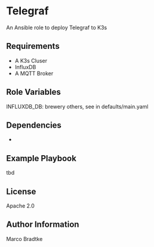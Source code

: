 Telegraf
=========

An Ansible role to deploy Telegraf to K3s

Requirements
------------

- A K3s Cluser
- InfluxDB
- A MQTT Broker

Role Variables
--------------

INFLUXDB_DB: brewery
others, see in defaults/main.yaml

Dependencies
------------

-

Example Playbook
----------------

tbd

License
-------

Apache 2.0

Author Information
------------------

Marco Bradtke